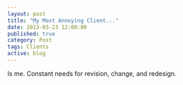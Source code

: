 ```yaml
---
layout: post
title: "My Most Annoying Client..."
date: 2013-03-23 12:00:00
published: true
category: Post
tags: Clients
active: blog
---
```


Is me. Constant needs for revision, change, and redesign.

